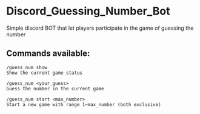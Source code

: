 # Discord_Guessing_Number_Bot
Simple discord BOT that let players participate in the game of guessing the number

## Commands available:
```
/guess_num show
Show the current game status

/guess_num <your_guess>
Guess the number in the current game

/guess_num start <max_number>
Start a new game with range 1~max_number (both exclusive)
```
